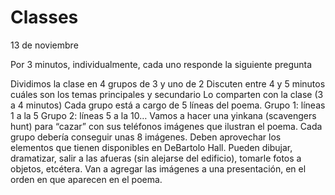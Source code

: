 # Classes

13 de noviembre

Por 3 minutos, individualmente, cada uno responde la siguiente pregunta

Dividimos la clase en 4 grupos de 3 y uno de 2
Discuten entre 4 y 5 minutos cuáles son los temas principales y secundario
Lo comparten con la clase (3 a 4 minutos)
Cada grupo está a cargo de 5 líneas del poema. 
Grupo 1: líneas 1 a la 5
Grupo 2: líneas 5 a la 10…
Vamos a hacer una yinkana (scavengers hunt) para “cazar” con sus teléfonos imágenes que ilustran el poema. Cada grupo debería conseguir unas 8 imágenes. Deben aprovechar los elementos que tienen disponibles en DeBartolo Hall. Pueden dibujar, dramatizar, salir a las afueras (sin alejarse del edificio), tomarle fotos a objetos, etcétera. Van a agregar las imágenes a una presentación, en el orden en que aparecen en el poema. 


